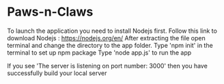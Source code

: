 # Paws-n-Claws

To launch the application you need to install Nodejs first. Follow this link to download Nodejs : https://nodejs.org/en/
After extracting the file open terminal and change the directory to the app folder.
Type 'npm init' in the terminal to set up npm package
Type 'node app.js' to run the app

If you see 'The server is listening on port number: 3000' then you have successfully build your local server
